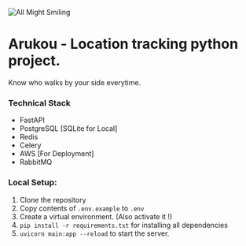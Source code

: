 ![All Might Smiling](https://i.pinimg.com/originals/52/4a/c3/524ac3a5ea0fc82c36ceee69460cb543.gif)

# Arukou - Location tracking python project.

Know who walks by your side everytime.

### Technical Stack

- FastAPI
- PostgreSQL [SQLite for Local]
- Redis
- Celery
- AWS [For Deployment]
- RabbitMQ

### Local Setup:

1. Clone the repository
2. Copy contents of `.env.example` to `.env`
3. Create a virtual environment. (Also activate it !)
3. `pip install -r requirements.txt` for installing all dependencies
4. `uvicorn main:app --reload` to start the server.
